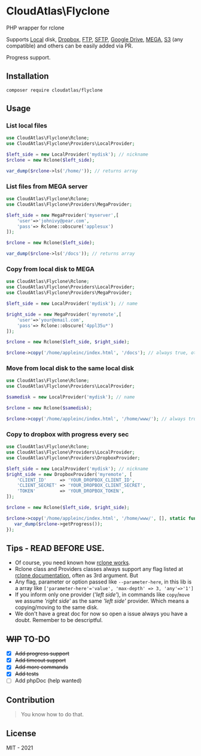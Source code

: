 # CloudAtlas\Flyclone
PHP wrapper for rclone

Supports [Local](https://rclone.org/local/) disk, [Dropbox](https://rclone.org/dropbox/), [FTP](https://rclone.org/ftp/), [SFTP](https://rclone.org/sftp/), [Google Drive](https://drive.google.com), [MEGA](https://rclone.org/mega/), [S3](https://rclone.org/s3/) (any compatible) and others can be easily added via PR.

Progress support.

## Installation

```shell script
composer require cloudatlas/flyclone
```

## Usage
### List local files
```php
use CloudAtlas\Flyclone\Rclone;
use CloudAtlas\Flyclone\Providers\LocalProvider;

$left_side = new LocalProvider('mydisk'); // nickname
$rclone = new Rclone($left_side);

var_dump($rclone->ls('/home/')); // returns array
```
### List files from MEGA server

```php
use CloudAtlas\Flyclone\Rclone;
use CloudAtlas\Flyclone\Providers\MegaProvider;

$left_side = new MegaProvider('myserver',[
    'user'=>'johnivy@pear.com',
    'pass'=> Rclone::obscure('applesux')
]);

$rclone = new Rclone($left_side);

var_dump($rclone->ls('/docs')); // returns array
```
### Copy from local disk to MEGA

```php
use CloudAtlas\Flyclone\Rclone;
use CloudAtlas\Flyclone\Providers\LocalProvider;
use CloudAtlas\Flyclone\Providers\MegaProvider;

$left_side = new LocalProvider('mydisk'); // name

$right_side = new MegaProvider('myremote',[
    'user'=>'your@email.com',
    'pass'=> Rclone::obscure('4ppl35u*')
]);

$rclone = new Rclone($left_side, $right_side);

$rclone->copy('/home/appleinc/index.html', '/docs'); // always true, otherwise throws error
```
### Move from local disk to the same local disk
```php
use CloudAtlas\Flyclone\Rclone;
use CloudAtlas\Flyclone\Providers\LocalProvider;

$samedisk = new LocalProvider('mydisk'); // name

$rclone = new Rclone($samedisk);

$rclone->copy('/home/appleinc/index.html', '/home/www/'); // always true, otherwise throws error
```

### Copy to dropbox with progress every sec

```php
use CloudAtlas\Flyclone\Rclone;
use CloudAtlas\Flyclone\Providers\LocalProvider;
use CloudAtlas\Flyclone\Providers\DropboxProvider;

$left_side = new LocalProvider('mydisk'); // nickname
$right_side = new DropboxProvider('myremote', [
    'CLIENT_ID'     => 'YOUR_DROPBOX_CLIENT_ID',
    'CLIENT_SECRET' => 'YOUR_DROPBOX_CLIENT_SECRET',
    'TOKEN'         => 'YOUR_DROPBOX_TOKEN',
]);

$rclone = new Rclone($left_side, $right_side);

$rclone->copy('/home/appleinc/index.html', '/home/www/', [], static function ($type, $buffer) use ($rclone) {
   var_dump($rclone->getProgress());
});
```
## Tips - READ BEFORE USE.
* Of course, you need known how [rclone works](https://rclone.org/docs).
* Rclone class and Providers classes always support any flag listed at [rclone documentation](https://rclone.org/flags/), often as 3rd argument. But
* Any flag, parameter or option passed like `--parameter-here`, in this lib is a array like `['parameter-here'='value', 'max-depth' => 3, 'any'=>'1']`
* If you inform only one provider (_'left side'_), in commands like `copy`/`move` we assume _'right side'_ as the same _'left side'_ provider. Which means a copying/moving to the same disk.
* We don't have a great doc for now so open a issue always you have a doubt. Remember to be descriptful.
## ~~WIP~~ TO-DO
- [X] ~~Add progress support~~
- [X] ~~Add timeout support~~
- [X] ~~Add more commands~~
- [X] ~~Add tests~~
- [ ] Add phpDoc (help wanted)

## Contribution
> You know how to do that.

## License
MIT - 2021
